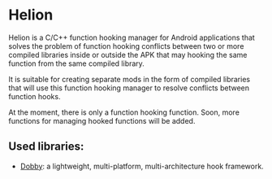 # Helion

Helion is a C/C++ function hooking manager for Android applications that solves the problem of function hooking conflicts between two or more compiled libraries inside or outside the APK that may hooking the same function from the same compiled library.

It is suitable for creating separate mods in the form of compiled libraries that will use this function hooking manager to resolve conflicts between function hooks.

At the moment, there is only a function hooking function. Soon, more functions for managing hooked functions will be added.

## Used libraries:

* [Dobby](<https://github.com/jmpews/Dobby>): a lightweight, multi-platform, multi-architecture hook framework.
